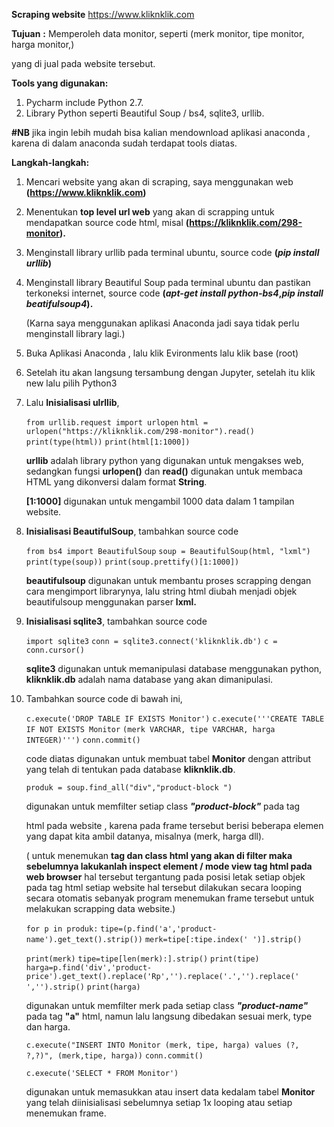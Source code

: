 **Scraping website** https://www.kliknklik.com

**Tujuan** **:** Memperoleh data monitor, seperti (merk monitor, tipe monitor, harga monitor,)

 yang di jual pada website tersebut.

**Tools yang digunakan:**

1. Pycharm include Python 2.7.
2. Library Python seperti Beautiful Soup / bs4, sqlite3, urllib.  

**#NB** jika ingin lebih mudah bisa kalian mendownload aplikasi anaconda , karena di dalam anaconda sudah terdapat tools diatas.

**Langkah-langkah:**

1. Mencari website yang akan di scraping, saya menggunakan web **(https://www.kliknklik.com)**

2. Menentukan **top level url web** yang akan di scrapping untuk mendapatkan source code html, misal **(https://kliknklik.com/298-monitor).**

3. Menginstall library urllib pada terminal ubuntu, source code **(*pip install urllib*)**

4. Menginstall library Beautiful Soup  pada terminal ubuntu dan pastikan terkoneksi internet, source code **(*apt-get install python-bs4*,*pip install beatifulsoup4*).**

   (Karna saya menggunakan aplikasi Anaconda jadi saya tidak perlu menginstall library lagi.)

5. Buka Aplikasi Anaconda , lalu klik Evironments lalu klik base (root)

6. Setelah itu akan langsung tersambung dengan Jupyter, setelah itu klik new lalu pilih Python3

7. Lalu **Inisialisasi ulrllib**,

   `from urllib.request import urlopen`
   `html = urlopen("https://kliknklik.com/298-monitor").read()`
   `print(type(html))`
   `print(html[1:1000])`

   **urllib** adalah library python yang digunakan untuk mengakses web, sedangkan fungsi **urlopen()** dan **read()** digunakan untuk membaca HTML yang dikonversi dalam format **String**.

   **[1:1000]**  digunakan untuk mengambil 1000 data dalam 1 tampilan website.

8. **Inisialisasi BeautifulSoup**, tambahkan source code

   `from bs4 import BeautifulSoup`
   `soup = BeautifulSoup(html, "lxml")`
   `print(type(soup))`
   `print(soup.prettify()[1:1000])`

   **beautifulsoup** digunakan untuk membantu proses scrapping dengan cara mengimport librarynya, lalu string html diubah menjadi objek beautifulsoup menggunakan parser **lxml.**

9. **Inisialisasi sqlite3**, tambahkan source code

   `import sqlite3`
   `conn = sqlite3.connect('kliknklik.db')`
   `c = conn.cursor()`

   **sqlite3** digunakan untuk memanipulasi database menggunakan python, **kliknklik.db** adalah nama database yang akan dimanipulasi.

10. Tambahkan source code di bawah ini,

    `c.execute('DROP TABLE IF EXISTS Monitor')`
    `c.execute('''CREATE TABLE IF NOT EXISTS Monitor`
                 `(merk VARCHAR, tipe VARCHAR, harga INTEGER)''')`
    `conn.commit()`

    code diatas digunakan untuk membuat tabel **Monitor** dengan attribut yang telah di tentukan pada database **kliknklik.db**.

    `produk = soup.find_all("div","product-block ")`

    digunakan untuk memfilter setiap class ***"product-block"*** pada tag <div> html pada website , karena pada frame tersebut berisi beberapa elemen yang dapat kita ambil datanya, misalnya (merk, harga dll).

    ( untuk menemukan **tag dan class html yang akan di filter maka sebelumnya lakukanlah inspect element / mode view tag html pada web browser** hal tersebut tergantung pada posisi letak setiap objek pada tag html setiap website hal tersebut dilakukan secara looping secara otomatis sebanyak program menemukan frame tersebut untuk melakukan scrapping data website.)

    `for p in produk:`
        `tipe=(p.find('a','product-name').get_text().strip())`
        `merk=tipe[:tipe.index(' ')].strip()`

    `print(merk)`
        `tipe=tipe[len(merk):].strip()`
        `print(tipe)`
        `harga=p.find('div','product-price').get_text().replace('Rp','').replace('.','').replace(' ','').strip()`
        `print(harga)`

    digunakan untuk memfilter merk pada setiap class ***"product-name"*** pada tag **"a"** html, namun lalu langsung dibedakan sesuai merk, type dan harga.

    `c.execute("INSERT INTO Monitor (merk, tipe, harga) values (?, ?,?)", (merk,tipe, harga))`
    `conn.commit()`

    `c.execute('SELECT * FROM Monitor')`

    digunakan untuk memasukkan atau insert data kedalam tabel **Monitor** yang telah diinisialisasi sebelumnya setiap 1x looping atau setiap menemukan frame.